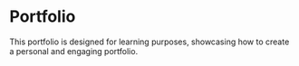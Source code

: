 # Portfolio
This portfolio is designed for learning purposes, showcasing how to create a personal and engaging portfolio.
